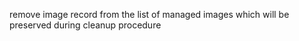 remove image record from the list of managed images which will be preserved during cleanup procedure